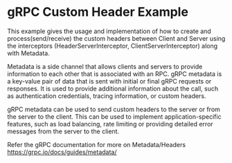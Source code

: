 gRPC Custom Header Example
=====================

This example gives the usage and implementation of how to create and process(send/receive) the custom headers between Client and Server 
using the interceptors (HeaderServerInterceptor, ClientServerInterceptor) along with Metadata.

Metadata is a side channel that allows clients and servers to provide information to each other that is associated with an RPC.
gRPC metadata is a key-value pair of data that is sent with initial or final gRPC requests or responses. 
It is used to provide additional information about the call, such as authentication credentials, 
tracing information, or custom headers.

gRPC metadata can be used to send custom headers to the server or from the server to the client. 
This can be used to implement application-specific features, such as load balancing, 
rate limiting or providing detailed error messages from the server to the client.

Refer the gRPC documentation for more on Metadata/Headers https://grpc.io/docs/guides/metadata/